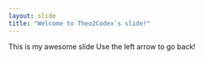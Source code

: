 ```yaml
---
layout: slide
title: "Welcome to Theo2Codex`s slide!"
---
```

This is my awesome slide
Use the left arrow to go back!
